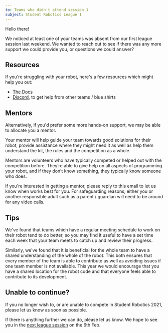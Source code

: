 ```yaml
---
to: Teams who didn't attend session 1
subject: Student Robotics League 1
---
```


Hello there!

We noticed at least one of your teams was absent from our first league session last weekend. We wanted to reach out to see if there was any more support we could provide you, or questions we could answer?

## Resources

If you're struggling with your robot, here's a few resources which might help you out:

- [The Docs](https://studentrobotics.org/docs/)
- [Discord](https://studentrobotics.org/docs/team_admin/discord), to get help from other teams / blue shirts

## Mentors

Alternatively, if you'd prefer some more hands-on support, we may be able to allocate you a mentor.

Your mentor will help guide your team towards good solutions for their robot, provide assistance where they might need it as well as help them understand the kit, the rules and the competition as a whole.

Mentors are volunteers who have typically competed or helped out with the competition before. They’re able to give help on all aspects of programming your robot, and if they don’t know something, they typically know someone who does.

If you're interested in getting a mentor, please reply to this email to let us know when works best for you. For safeguarding reasons, either you or another responsible adult such as a parent / guardian will need to be around for any video calls.

## Tips

We've found that teams which have a regular meeting schedule to work on their
robot tend to do better, so you may find it useful to have a set time each week
that your team meets to catch up and review their progress.

Similarly, we've found that it is beneficial for the whole team to have a shared
understanding of the whole of the robot. This both ensures that every member of
the team is able to contribute as well as avoiding issues if one team member is
not available. This year we would encourage that you have a shared location for
the robot code and that everyone feels able to contribute to its development.

## Unable to continue?

If you no longer wish to, or are unable to compete in Student Robotics 2021, please let us know as soon as possible.

If there is anything further we can do, please let us know. We hope to see you in the [next league session](https://studentrobotics.org/events/sr2021/league-2/) on the 6th Feb.
